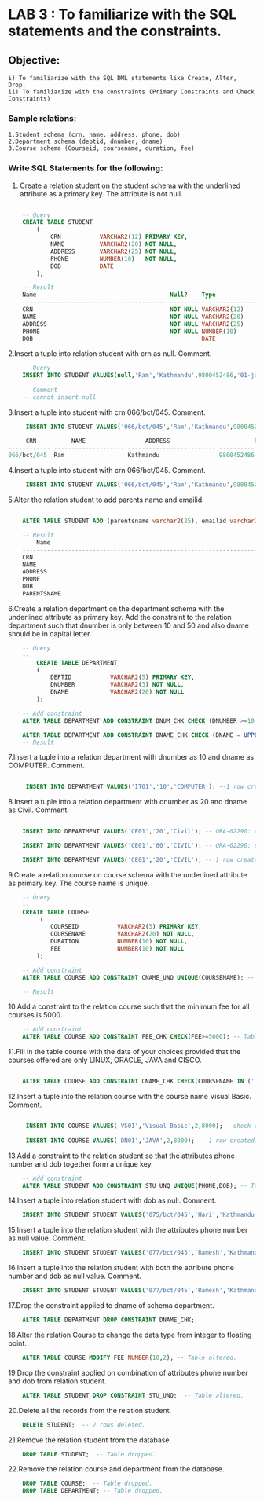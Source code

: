 # LAB 3 : To familiarize with the SQL statements and the constraints.

## Objective: 
    i) To familiarize with the SQL DML statements like Create, Alter, Drop.
    ii) To familiarize with the constraints (Primary Constraints and Check Constraints)

### Sample relations:

    1.Student schema (crn, name, address, phone, dob)
    2.Department schema (deptid, dnumber, dname)
    3.Course schema (Courseid, coursename, duration, fee)

### Write SQL Statements for the following:
1. Create a relation student on the student schema with the underlined attribute as a primary key. The attribute is not null.

```sql

    -- Query
    CREATE TABLE STUDENT
        (
            CRN           VARCHAR2(12) PRIMARY KEY,
            NAME          VARCHAR2(20) NOT NULL,
            ADDRESS       VARCHAR2(25) NOT NULL,
            PHONE         NUMBER(10)   NOT NULL,
            DOB           DATE
        );

    -- Result
    Name                                      Null?    Type
    ----------------------------------------- -------- ----------------------
    CRN                                       NOT NULL VARCHAR2(12)
    NAME                                      NOT NULL VARCHAR2(20)
    ADDRESS                                   NOT NULL VARCHAR2(25)
    PHONE                                     NOT NULL NUMBER(10)
    DOB                                                DATE
```

2.Insert a tuple into relation student with crn as null. Comment.

```sql
    -- Query
    INSERT INTO STUDENT VALUES(null,'Ram','Kathmandu',9800452486,'01-jan-95'); 
    
    -- Comment
    -- cannot insert null
```
3.Insert a tuple into student with crn 066/bct/045. Comment.
```sql
     INSERT INTO STUDENT VALUES('066/bct/045','Ram','Kathmandu',9800452486,'01-jan-95'); --1 row created.

     CRN          NAME                 ADDRESS                        PHONE DOB
------------ -------------------- ------------------------- ---------- ---------
066/bct/045  Ram                  Kathmandu                 9800452486 01-JAN-95

```
4.Insert a tuple into student with crn 066/bct/045. Comment.

```sql
     INSERT INTO STUDENT VALUES('066/bct/045','Ram','Kathmandu',9800452486,'01-jan-95'); --ORA-00001: unique constraint (BHIM.SYS_C0011634) violated
```
5.Alter the relation student to add parents name and emailid.
```sql

    ALTER TABLE STUDENT ADD (parentsname varchar2(25), emailid varchar2(30));

    -- Result
        Name                                                                                                              Null?    Type
    ----------------------------------------------------------------------------------------------------------------- -------- -
    CRN                                                                                                               NOT NULL VARCHAR2(12)
    NAME                                                                                                              NOT NULL VARCHAR2(20)
    ADDRESS                                                                                                           NOT NULL VARCHAR2(25)
    PHONE                                                                                                             NOT NULL NUMBER(10)
    DOB                                                                                                                        DATE
    PARENTSNAME                                                                                                                VARCHAR2(25)

```
6.Create a relation department on the department schema with the underlined attribute as primary key. Add the constraint to the relation department such that dnumber is only between 10 and 50 and also dname should be in capital letter.
```sql
    -- Query
    -- 
        CREATE TABLE DEPARTMENT
        (
            DEPTID           VARCHAR2(5) PRIMARY KEY,
            DNUMBER          VARCHAR2(3) NOT NULL,
            DNAME            VARCHAR2(20) NOT NULL
        );

    -- Add constraint
    ALTER TABLE DEPARTMENT ADD CONSTRAINT DNUM_CHK CHECK (DNUMBER >=10 and DNUMBER <=50);

    ALTER TABLE DEPARTMENT ADD CONSTRAINT DNAME_CHK CHECK (DNAME = UPPER(DNAME));
    -- Result

```

7.Insert a tuple into a relation department with dnumber as 10 and dname as COMPUTER. Comment.
```sql

     INSERT INTO DEPARTMENT VALUES('IT01','10','COMPUTER'); --1 row created.

```
8.Insert a tuple into a relation department with dnumber as 20 and dname as Civil. Comment.

```sql

    INSERT INTO DEPARTMENT VALUES('CE01','20','Civil'); -- ORA-02290: check constraint (BHIM.DNAME_CHK) violated

    INSERT INTO DEPARTMENT VALUES('CE01','60','CIVIL'); -- ORA-02290: check constraint (BHIM.DNUM_CHK) violated

    INSERT INTO DEPARTMENT VALUES('CE01','20','CIVIL'); -- 1 row created.
```
9.Create a relation course on course schema with the underlined attribute as primary key. The course name is unique.
```sql
    -- Query
    -- 
    CREATE TABLE COURSE
         (
            COURSEID           VARCHAR2(5) PRIMARY KEY,
            COURSENAME         VARCHAR2(20) NOT NULL,
            DURATION           NUMBER(10) NOT NULL,
            FEE                NUMBER(10) NOT NULL
        );

    -- Add constraint
    ALTER TABLE COURSE ADD CONSTRAINT CNAME_UNQ UNIQUE(COURSENAME); -- Table altered.

    -- Result

```

10.Add a constraint to the relation course such that the minimum fee for all courses is 5000.
```sql
    -- Add constraint
    ALTER TABLE COURSE ADD CONSTRAINT FEE_CHK CHECK(FEE>=5000); -- Table altered.
```
11.Fill in the table course with the data of your choices provided that the courses offered are only LINUX, ORACLE, JAVA and CISCO.
```sql

    ALTER TABLE COURSE ADD CONSTRAINT CNAME_CHK CHECK(COURSENAME IN ('JAVA','LINUX','ORACLE','CISCO')); -- Table altered.
```
12.Insert a tuple into the relation course with the course name Visual Basic. Comment.
```sql

     INSERT INTO COURSE VALUES('VS01','Visual Basic',2,8000); --check constraint (BHIM.CNAME_CHK) violated
     
     INSERT INTO COURSE VALUES('DN01','JAVA',2,8000); -- 1 row created.

```
13.Add a constraint to the relation student so that the attributes phone number and dob together form a unique key.
```sql
    -- Add constraint
    ALTER TABLE STUDENT ADD CONSTRAINT STU_UNQ UNIQUE(PHONE,DOB); -- Table altered.
```
14.Insert a tuple into relation student with dob as null. Comment.
```sql
    INSERT INTO STUDENT STUDENT VALUES('075/bct/045','Hari','Kathmandu',9800452486,null,'Mohan','eamil@email.com'); -- 1 row created.

```
15.Insert a tuple into the relation student with the attributes phone number as null value. Comment.
```sql
    INSERT INTO STUDENT STUDENT VALUES('077/bct/045','Ramesh','Kathmandu',null,null,'Jetu','eamil@email.com'); -- ORA-01400: cannot insert NULL into ("BHIM"."STUDENT"."PHONE")

```
16.Insert a tuple into the relation student with both the attribute phone number and dob as null value. Comment.
```sql
    INSERT INTO STUDENT STUDENT VALUES('077/bct/045','Ramesh','Kathmandu',null,null,'Jetu','eamil@email.com'); -- ORA-01400: cannot insert NULL into ("BHIM"."STUDENT"."PHONE")

```
17.Drop the constraint applied to dname of schema department.
```sql
    ALTER TABLE DEPARTMENT DROP CONSTRAINT DNAME_CHK;
```
18.Alter the relation Course to change the data type from integer to floating point.
```sql
    ALTER TABLE COURSE MODIFY FEE NUMBER(10,2); -- Table altered.
```
19.Drop the constraint applied on combination of attributes phone number and dob from relation student.
```sql
    ALTER TABLE STUDENT DROP CONSTRAINT STU_UNQ;  -- Table altered.
```
20.Delete all the records from the relation student.
```sql
    DELETE STUDENT;  -- 2 rows deleted.
```
21.Remove the relation student from the database.
```sql
    DROP TABLE STUDENT;  -- Table dropped.
```
22.Remove the relation course and department from the database.
```sql
    DROP TABLE COURSE;  -- Table dropped.
    DROP TABLE DEPARTMENT; -- Table dropped.
```
